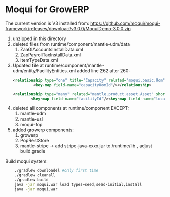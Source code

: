 # Moqui for GrowERP

The current version is V3 installed from:
https://github.com/moqui/moqui-framework/releases/download/v3.0.0/MoquiDemo-3.0.0.zip

1. unzipped in this directory
2. deleted files from runtime/component/mantle-udm/data
   1. ZaaGlAccountsInstallData.xml
   2. ZapPayrollTaxInstallData.xml
   3. ItemTypeData.xml
3. Updated file at runtime/component/mantle-udm/entity/FacilityEntities.xml
   added line 262 after 260:
   ```xml
   <relationship type="one" title="Capacity" related="moqui.basic.Uom" short-alias="capacityUom">
            <key-map field-name="capacityUomId"/></relationship>
    ```
    ```xml 
   <relationship type="many" related="mantle.product.asset.Asset" short-alias="AssetLocation">
            <key-map field-name="facilityId"/><key-map field-name="locationSeqId"/></relationship>
    ```
4. deleted all components at runtime/component EXCEPT:
   1. mantle-udm
   2. mantle-usl
   3. moqui-fop
5. added growerp components:
   1. growerp
   2. PopRestStore
   3. mantle-stripe -> add stripe-java-xxxx.jar to /runtime/lib , adjust build.gradle

Build moqui system:
```sh
    ./gradlew downloadel #only first time
    ./gradlew cleanall
    ./gradlew build
    java -jar moqui.war load types=seed,seed-initial,install
    java -jar moqui.war
```



